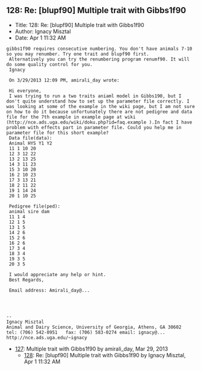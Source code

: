 ## 128: Re: [blupf90] Multiple trait with Gibbs1f90

- Title: 128: Re: [blupf90] Multiple trait with Gibbs1f90
- Author: Ignacy Misztal
- Date: Apr 1 11:32 AM

```
gibbs1f90 requires consecutive numbering. You don't have animals 7-10 so you may renumber. Try one trait and blupf90 first.
 Alternatively you can try the renumbering program renumf90. It will do some quality control for you.
 Ignacy

 On 3/29/2013 12:09 PM, amirali_day wrote:
 
 Hi everyone,
 I was trying to run a two traits aniaml model in Gibbs190, but I don't quite understand how to set up the parameter file correctly. I was looking at some of the example in the wiki page, but I am not sure on how to do it because unfortunately there are not pedigree and data file for the 7th example in example page at wiki (http://nce.ads.uga.edu/wiki/doku.php?id=faq.example ).In fact I have problem with effects part in parameter file. Could you help me in parameter file for this short example?
 Data file(data):
 Animal HYS Y1 Y2
 11 1 10 20
 12 3 12 22
 13 2 13 25
 14 3 11 23
 15 3 10 20
 16 2 10 23
 17 3 13 21
 18 2 11 22
 19 1 14 24
 20 1 10 25

 Pedigree file(ped):
 animal sire dam
 11 1 4
 12 1 5
 13 1 5
 14 2 6
 15 2 6
 16 2 6
 17 3 4
 18 3 4
 19 3 5
 20 3 5

 I would appreciate any help or hint.
 Best Regards,

 Email address: Amirali_day@...




-- 
Ignacy Misztal
Animal and Dairy Science, University of Georgia, Athens, GA 30602
tel: (706) 542-0951   fax: (706) 583-0274 email: ignacy@...   
http://nce.ads.uga.edu/~ignacy
```

- [127](0127.md): Multiple trait with Gibbs1f90 by amirali_day, Mar 29, 2013
    - [128](0128.md): Re: [blupf90] Multiple trait with Gibbs1f90 by Ignacy Misztal, Apr 1 11:32 AM
